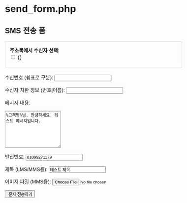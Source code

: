 # send_form.php

<?php

session_start();                                 // ★추가
if (!isset($_SESSION['sms_token'])) {
$_SESSION['sms_token'] = bin2hex(random_bytes(16));   // 32-byte 난수
}

$addressBook = [];
if (file_exists('address_book.json')) {
$addressBook = json_decode(file_get_contents('address_book.json'), true);
}
?>
<!DOCTYPE html>
<html lang="ko">
<head>
<meta charset="UTF-8">
<title> SMS 전송 폼</title>
<style>
body {
font-family: 'Malgun Gothic', sans-serif;
font-size: 16px;
}

```
label {
  display: block;
  margin-top: 12px;
  font-size: 1.3em;
  font-weight: bold;
}

input[type="text"],
input[type="file"],
textarea,
select {
  font-size: 1.3em;
  padding: 10px;
  width: 100%;
  max-width: 600px;
  box-sizing: border-box;
  margin-top: 5px;
}

textarea {
  height: 120px;
}

.address-book {
  max-width: 600px;
  border: 1px solid #ccc;
  padding: 15px;
  margin-bottom: 20px;
}

.addr-item {
  margin-bottom: 6px;
  font-size: 1.2em;
}

input[type="submit"] {
  font-size: 1.2em;
  padding: 10px 25px;
  margin-top: 20px;
  cursor: pointer;
}

```

</style>
<script>
function checkBeforeSend(form) {
const msg = form.msg.value.trim();
const img = form.image.files[0];
const msgLength = msg.length;

```
  let msgType = "SMS";
  if (img) {
    msgType = "MMS";
  } else if (msgLength > 90) {
    msgType = "LMS";
  }

  form.msg_type.value = msgType;
  form.testmode_yn.value = 'N';

  return confirm("전송할 메시지 타입은 [" + msgType + "] 입니다.\\n계속 진행하시겠습니까?");
}

function applyAddressBook() {
  const checkboxes = document.querySelectorAll('.addr-check:checked');
  const receivers = [];
  const destinations = [];

  checkboxes.forEach(cb => {
    const phone = cb.dataset.phone;
    const name = cb.dataset.name;
    receivers.push(phone);
    destinations.push(`${phone}|${name}`);
  });

  document.querySelector('[name="receiver"]').value = receivers.join(',');
  document.querySelector('[name="destination"]').value = destinations.join(',');
}

```

</script>
</head>
<body>

<h2> SMS 전송 폼</h2>

<!-- ✅ 주소록 체크박스 UI -->
<div class="address-book">
<strong> 주소록에서 수신자 선택:</strong><br>
<?php foreach ($addressBook as $entry): ?>
<div class="addr-item">
<label>
<input type="checkbox" class="addr-check"
data-phone="<?= htmlspecialchars($entry['phone']) ?>"
data-name="<?= htmlspecialchars($entry['name']) ?>"
onchange="applyAddressBook()">
<?= htmlspecialchars($entry['name']) ?> (<?= htmlspecialchars($entry['phone']) ?>)
</label>
</div>
<?php endforeach; ?>
</div>

<form action="aligo_send.php" method="post" enctype="multipart/form-data" onsubmit="return checkBeforeSend(this)">

<label>수신번호 (쉼표로 구분):</label>
<input type="text" name="receiver" required>

<label>수신자 치환 정보 (번호|이름):</label>
<input type="text" name="destination">

<label>메시지 내용:</label>
<textarea name="msg" required>%고객명%님. 안녕하세요. 테스트 메시지입니다.</textarea>

<label>발신번호:</label>
<input type="text" name="sender" value="01099271179" required>

<label>제목 (LMS/MMS용):</label>
<input type="text" name="subject" value="테스트 제목">

<input type="hidden" name="msg_type" value="SMS">
<input type="hidden" name="testmode_yn" value="N">

<label>이미지 파일 (MMS용):</label>
<input type="file" name="image" accept="image/*">

<input type="submit" value=" 문자 전송하기">

</form>

</body>
</html>